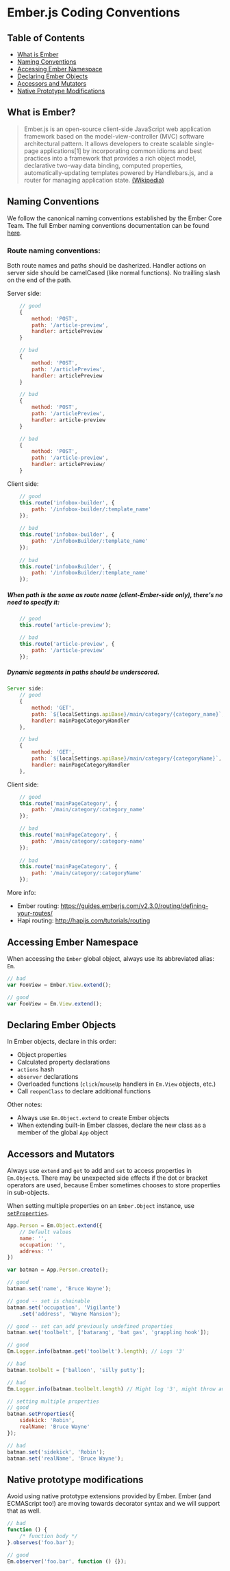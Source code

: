 # Ember.js Coding Conventions

## Table of Contents
* [What is Ember](#what-is-ember)
* [Naming Conventions](#naming-conventions)
* [Accessing Ember Namespace](#accessing-ember-namespace)
* [Declaring Ember Objects](#declaring-ember-objects)
* [Accessors and Mutators](#accessors-and-mutators)
* [Native Prototype Modifications](#native-prototype-modifications)

## What is Ember?
> Ember.js is an open-source client-side JavaScript web application framework based on the model-view-controller (MVC) software architectural pattern. It allows developers to create scalable single-page applications[1] by incorporating common idioms and best practices into a framework that provides a rich object model, declarative two-way data binding, computed properties, automatically-updating templates powered by Handlebars.js, and a router for managing application state. [(Wikipedia)](https://docs.google.com/a/wikia-inc.com/document/d/1c2o5ewMOkHFwrNrQy60bo20a0zO3E-tqNWQ6fiU2NC8/edit#)

## Naming Conventions
We follow the canonical naming conventions established by the Ember Core Team. The full Ember naming conventions documentation can be found [here](http://emberjs.com/guides/concepts/naming-conventions/).

### Route naming conventions:
Both route names and paths should be dasherized.
Handler actions on server side should be camelCased (like normal functions).
No trailling slash on the end of the path.

Server side:
```javascript
	// good
	{
		method: 'POST',
		path: '/article-preview',
		handler: articlePreview
	}

	// bad
	{
		method: 'POST',
		path: '/articlePreview',
		handler: articlePreview
	}

	// bad
	{
		method: 'POST',
		path: '/articlePreview',
		handler: article-preview
	}

	// bad
	{
		method: 'POST',
		path: '/article-preview',
		handler: articlePreview/
	}
```
Client side:
```javascript
	// good
	this.route('infobox-builder', {
		path: '/infobox-builder/:template_name'
	});
	
	// bad
	this.route('infobox-builder', {
		path: '/infoboxBuilder/:template_name'
	});
	
	// bad
	this.route('infoboxBuilder', {
		path: '/infoboxBuilder/:template_name'
	});

```
##### When path is the same as route name (client-Ember-side only), there's no need to specify it:
```javascript
	// good
	this.route('article-preview');

	// bad
	this.route('article-preview', {
		path: '/article-preview'
	});
```
##### Dynamic segments in paths should be underscored.
```javascript
Server side:
	// good
	{
		method: 'GET',
		path: `${localSettings.apiBase}/main/category/{category_name}`,
		handler: mainPageCategoryHandler
	},

	// bad
	{
		method: 'GET',
		path: `${localSettings.apiBase}/main/category/{categoryName}`,
		handler: mainPageCategoryHandler
	},
```
Client side:
```javascript
	// good
	this.route('mainPageCategory', {
		path: '/main/category/:category_name'
	});

	// bad
	this.route('mainPageCategory', {
		path: '/main/category/:category-name'
	});
	
	// bad
	this.route('mainPageCategory', {
		path: '/main/category/:categoryName'
	});
```

More info:
* Ember routing: https://guides.emberjs.com/v2.3.0/routing/defining-your-routes/
* Hapi routing: http://hapijs.com/tutorials/routing

## Accessing Ember Namespace
When accessing the `Ember` global object, always use its abbreviated alias: `Em`.

```javascript
// bad
var FooView = Ember.View.extend();

// good
var FooView = Em.View.extend();
```

## Declaring Ember Objects
In Ember objects, declare in this order:
* Object properties
* Calculated property declarations
* `actions` hash
* `observer` declarations
* Overloaded functions (`click`/`mouseUp` handlers in `Em.View` objects, etc.)
* Call `reopenClass` to declare additional functions

Other notes:
* Always use `Em.Object.extend` to create Ember objects
* When extending built-in Ember classes, declare the new class as a member of the global `App` object

## Accessors and Mutators
Always use `extend` and `get` to add and `set` to access properties in `Em.Object`s. There may be unexpected side effects if the dot or bracket operators are used, because Ember sometimes chooses to store properties in sub-objects.

When setting multiple properties on an `Ember.Object` instance, use [`setProperties`](http://emberjs.com/api/classes/Ember.Object.html#method_setProperties).

```javascript
App.Person = Em.Object.extend({
	// Default values
	name: '',
	occupation: '',
	address: ''
})

var batman = App.Person.create();

// good
batman.set('name', 'Bruce Wayne');

// good -- set is chainable
batman.set('occupation', 'Vigilante')
	.set('address', 'Wayne Mansion');

// good -- set can add previously undefined properties
batman.set('toolbelt', ['batarang', 'bat gas', 'grappling hook']);

// good
Em.Logger.info(batman.get('toolbelt').length); // Logs '3'

// bad
batman.toolbelt = ['balloon', 'silly putty'];

// bad
Em.Logger.info(batman.toolbelt.length) // Might log '3', might throw an error

// setting multiple properties
// good
batman.setProperties({
	sidekick: 'Robin',
	realName: 'Bruce Wayne'
});

// bad
batman.set('sidekick', 'Robin');
batman.set('realName', 'Bruce Wayne');
```

## Native prototype modifications
Avoid using native prototype extensions provided by Ember. Ember (and ECMAScript too!) are moving towards decorator syntax and we will support that as well.

```javascript
// bad
function () {
	/* function body */
}.observes('foo.bar');

// good
Em.observer('foo.bar', function () {});
```
